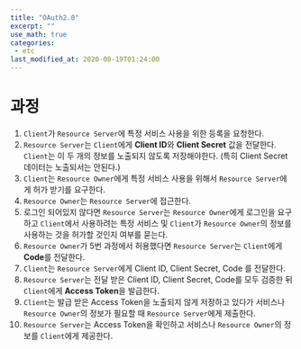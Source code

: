 ```yaml
---
title: "OAuth2.0"
excerpt: ""
use_math: true
categories:
 - etc
last_modified_at: 2020-08-19T01:24:00
---
```


# 과정

1. `Client`가 `Resource Server`에 특정 서비스 사용을 위한 등록을 요청한다.
2. `Resource Server`는 `Client`에게 **Client ID**와 **Client Secret** 값을 전달한다. `Client`는 이 두 개의 정보를 노출되지 않도록 저장해야한다. (특히 Client Secret 데이터는 노출되서는 안된다.)
3. `Client`는 `Resource Owner`에게 특정 서비스 사용을 위해서 `Resource Server`에게 허가 받기를 요구한다.
4. `Resource Owner`는 `Resource Server`에 접근한다.
5. 로그인 되어있지 않다면 `Resource Server`는 `Resource Owner`에게 로그인을 요구하고 `Client`에서 사용하려는 특정 서비스 및 `Client`가 `Resource Owner`의 정보를 사용하는 것을 허가할 것인지 여부를 묻는다.
6. `Resource Owner`가 5번 과정에서 허용했다면 `Resource Server`는 `Client`에게 **Code**를 전달한다.
7. `Client`는 `Resource Server`에게 Client ID, Client Secret, Code 를 전달한다.
8. `Resource Server`는 전달 받은 Client ID, Client Secret, Code를 모두 검증한 뒤 `Client`에게 **Access Token**을 발급한다.
9. `Client`는 발급 받은 Access Token을 노출되지 않게 저장하고 있다가 서비스나 `Resource Owner`의 정보가 필요할 때 `Resource Server`에게 제출한다.
10. `Resource Server`는 Access Token을 확인하고 서비스나 `Resource Owner`의 정보를 `Client`에게 제공한다.